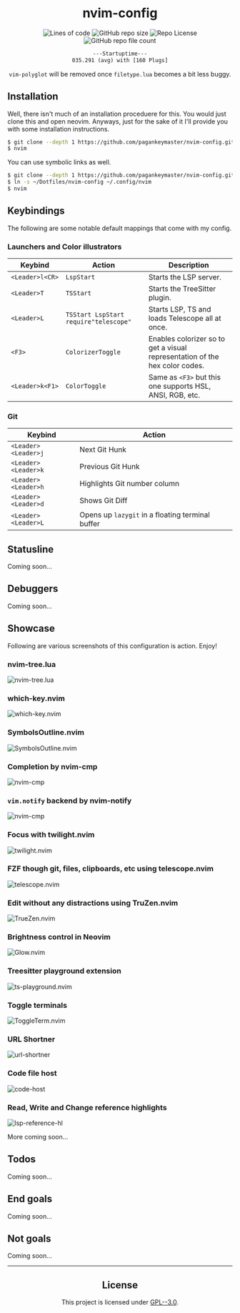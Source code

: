 <div align="center">

# nvim-config

![Lines of code](https://img.shields.io/tokei/lines/github/pagankeymaster/KrakenVim?color=%2381A1C1&label=LINES/Bloat&logo=BookStack&logoColor=%2381A1C1&style=for-the-badge)
![GitHub repo size](https://img.shields.io/github/repo-size/pagankeymaster/KrakenVim?color=red&label=SIZE&logo=serverless&logoColor=red&style=for-the-badge)
![Repo License](https://img.shields.io/badge/LICENSE-GPL--3.0-%2388c0d0?style=for-the-badge&logo=GNU)
![GitHub repo file count](https://img.shields.io/github/directory-file-count/pagankeymaster/KrakenVim?color=%23ad85a6&logo=files&logoColor=%23ad85a6&style=for-the-badge)

```txt
---Startuptime---
035.291 (avg) with [160 Plugs]
```

`vim-polyglot` will be removed once
`filetype.lua` becomes a bit less buggy.
</div>

## Installation
Well, there isn't much of an installation proceduere for this. You would just clone this and open neovim.
Anyways, just for the sake of it I'll provide you with some installation instructions.
```sh
$ git clone --depth 1 https://github.com/pagankeymaster/nvim-config.git ~/.config/nvim
$ nvim
```
You can use symbolic links as well.
```sh
$ git clone --depth 1 https://github.com/pagankeymaster/nvim-config.git ~/Dotfiles/nvim-config
$ ln -s ~/Dotfiles/nvim-config ~/.config/nvim
$ nvim
```

## Keybindings
The following are some notable default mappings that come with my config.

### Launchers and Color illustrators

| **Keybind**     | **Action**                            | **Description**                                                             |
|-----------------|---------------------------------------|-----------------------------------------------------------------------------|
| `<Leader>l<CR>` | `LspStart`                            | Starts the LSP server.                                                      |
| `<Leader>T`     | `TSStart`                             | Starts the TreeSitter plugin.                                               |
| `<Leader>L`     | `TSStart LspStart require"telescope"` | Starts LSP, TS and loads Telescope all at once.                             |
| `<F3>`          | `ColorizerToggle`                     | Enables colorizer so to get a visual representation of the hex color codes. |
| `<Leader>k<F1>` | `ColorToggle`                         | Same as `<F3>` but this one supports HSL, ANSI, RGB, etc.                     |

### Git

| **Keybind**         | **Action**                                       |
|---------------------|--------------------------------------------------|
| `<Leader><Leader>j` | Next Git Hunk                                    |
| `<Leader><Leader>k` | Previous Git Hunk                                |
| `<Leader><Leader>h` | Highlights Git number column                     |
| `<Leader><Leader>d` | Shows Git Diff                                   |
| `<Leader><Leader>L` | Opens up `lazygit` in a floating terminal buffer |

## Statusline
Coming soon...

## Debuggers
Coming soon...

## Showcase
Following are various screenshots of this configuration is action. Enjoy!

### nvim-tree.lua
![nvim-tree.lua](./assets/nvim-tree.png) 

### which-key.nvim
![which-key.nvim](./assets/which-key.png) 

### SymbolsOutline.nvim 
![SymbolsOutline.nvim](./assets/outline.png)

### Completion by nvim-cmp
![nvim-cmp](./assets/cmp.png)

### `vim.notify` backend by nvim-notify
![nvim-cmp](./assets/notify.png)

### Focus with twilight.nvim
![twilight.nvim](./assets/twilight.gif)

### FZF though git, files, clipboards, etc using telescope.nvim
![telescope.nvim](./assets/telescope.gif)

### Edit without any distractions using TruZen.nvim
![TrueZen.nvim](./assets/truezen.png)

### Brightness control in Neovim
![Glow.nvim](./assets/glow.gif)

### Treesitter playground extension
![ts-playground.nvim](./assets/playground.gif)

### Toggle terminals
![ToggleTerm.nvim](./assets/toggleterm.gif) 

### URL Shortner
![url-shortner](./assets/url-shortener.gif) 

### Code file host
![code-host](./assets/paperplanes.gif) 

### Read, Write and Change reference highlights
![lsp-reference-hl](./assets/lsp-reference.gif) 

More coming soon...

## Todos
Coming soon...

## End goals
Coming soon...

## Not goals
Coming soon...

---

<div align="center">

## License
This project is licensed under [GPL--3.0](./LICENSE.txt).

</div>

<!--
  vim:ft=markdown
-->
